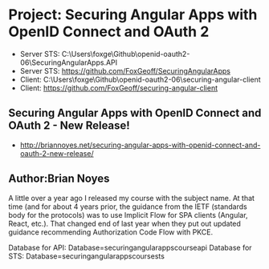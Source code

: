 
# Project: Securing Angular Apps with OpenID Connect and OAuth 2

* Server STS: C:\Users\foxge\Github\openid-oauth2-06\SecuringAngularApps.API
* Server STS: <https://github.com/FoxGeoff/SecuringAngularApps>
* Client: C:\Users\foxge\Github\openid-oauth2-06\securing-angular-client
* Client: <https://github.com/FoxGeoff/securing-angular-client>

## Securing Angular Apps with OpenID Connect and OAuth 2 - New Release!

* <http://briannoyes.net/securing-angular-apps-with-openid-connect-and-oauth-2-new-release/>

## Author:Brian Noyes

A little over a year ago I released my course with the subject name. 
At that time (and for about 4 years prior, the guidance from the IETF (standards body for the protocols) 
was to use Implicit Flow for SPA clients (Angular, React, etc.). 
That changed end of last year when they put out updated guidance recommending Authorization Code Flow with PKCE.

Database for API: Database=securingangularappscourseapi
Database for STS: Database=securingangularappscoursests
